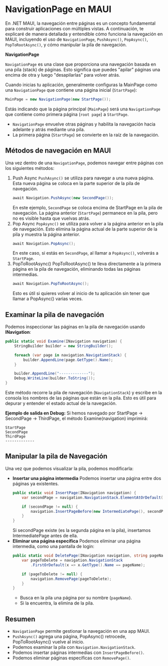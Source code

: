 # NavigationPage en MAUI

En .NET MAUI, la navegación entre páginas es un concepto fundamental para construir aplicaciones con múltiples vistas. A continuación, te explicaré de manera detallada y entendible cómo funciona la navegación en MAUI, incluyendo el uso de `NavigationPage`, `PushAsync()`, `PopAsync()`, `PopToRootAsync()`, y cómo manipular la pila de navegación.

**NavigationPage**

`NavigationPage` es una clase que proporciona una navegación basada en una pila (stack) de páginas. Esto significa que puedes "apilar" páginas una encima de otra y luego "desapilarlas" para volver atrás.

Cuando inicias tu aplicación, generalmente configuras la MainPage como una `NavigationPage` que contiene una página inicial (`StartPage`):

```csharp
MainPage = new NavigationPage(new StartPage());
```
Estás indicando que la página principal (`MainPage`) será una `NavigationPage` que contiene como primera página (`root page`) a `StartPage`.

* `NavigationPage` envuelve otras páginas y habilita la navegación hacia adelante y atrás mediante una pila.
* La primera página (`StartPage`) se convierte en la raíz de la navegación.

## Métodos de navegación en MAUI

Una vez dentro de una `NavigationPage`, podemos navegar entre páginas con los siguientes métodos:

1. Push Async
   `PushAsync()` se utiliza para navegar a una nueva página. Esta nueva página se coloca en la parte superior de la pila de navegación.
   ```csharp
   await Navigation.PushAsync(new SecondPage());
   ```
   En este ejemplo, `SecondPage` se coloca encima de StartPage en la pila de navegación. La página anterior (`StartPage`) permanece en la pila, pero no es visible hasta que vuelvas atrás.
2. Pop Async
   `PopAsync()` se utiliza para volver a la página anterior en la pila de navegación. Esto elimina la página actual de la parte superior de la pila y muestra la página anterior.
   ```csharp
   await Navigation.PopAsync();
   ```
   En este caso, si estás en `SecondPage`, al llamar a `PopAsync()`, volverás a `StartPage`.
3. PopToRootAsync()
   PopToRootAsync() te lleva directamente a la primera página en la pila de navegación, eliminando todas las páginas intermedias.
   ```csharp
   await Navigation.PopToRootAsync();
   ```
   Esto es útil si quieres volver al inicio de tu aplicación sin tener que llamar a PopAsync() varias veces.

## Examinar la pila de navegación

Podemos inspeccionar las páginas en la pila de navegación usando **INavigation**:
```csharp
public static void Examine(INavigation navigation) {
    StringBuilder builder = new StringBuilder();

    foreach (var page in navigation.NavigationStack) {
        builder.AppendLine(page.GetType().Name);
    }

    builder.AppendLine("-------------");
    Debug.WriteLine(builder.ToString());
}
```
Este método recorre la pila de navegación (`NavigationStack`) y escribe en la consola los nombres de las páginas que están en la pila. Esto es útil para depurar y entender el estado actual de la navegación.

**Ejemplo de salida en Debug:**
Si hemos navegado por StartPage → SecondPage → ThirdPage, el método Examine(navigation) imprimirá:
```
StartPage
SecondPage
ThirdPage
-------------
```

## Manipular la pila de Navegación

Una vez que podemos visualizar la pila, podemos modificarla:

* **Insertar una página intermedia**
  Podemos insertar una página entre dos páginas ya existentes.
  ```csharp
  public static void InsertPage(INavigation navigation) {
      var secondPage = navigation.NavigationStack.ElementAtOrDefault(1);

      if (secondPage != null) {
          navigation.InsertPageBefore(new IntermediatePage(), secondPage);
      }
  }
  ```
  Si secondPage existe (es la segunda página en la pila), insertamos IntermediatePage antes de ella.
* **Eliminar una página específica**
  Podemos eliminar una página intermedia, como una pantalla de login:
  ```csharp
  public static void DeletePage(INavigation navigation, string pageName) {
      var pageToDelete = navigation.NavigationStack
          .FirstOrDefault(x => x.GetType().Name == pageName);

      if (pageToDelete != null) {
          navigation.RemovePage(pageToDelete);
      }
  }
  ```
  * Busca en la pila una página por su nombre (`pageName`).
  * Si la encuentra, la elimina de la pila.

## Resumen

* `NavigationPage` permite gestionar la navegación en una app MAUI.
* `PushAsync()` agrega una página, PopAsync() retrocede, PopToRootAsync() vuelve al inicio.
* Podemos examinar la pila con `Navigation.NavigationStack`.
* Podemos insertar páginas intermedias con `InsertPageBefore()`.
* Podemos eliminar páginas específicas con `RemovePage()`.
